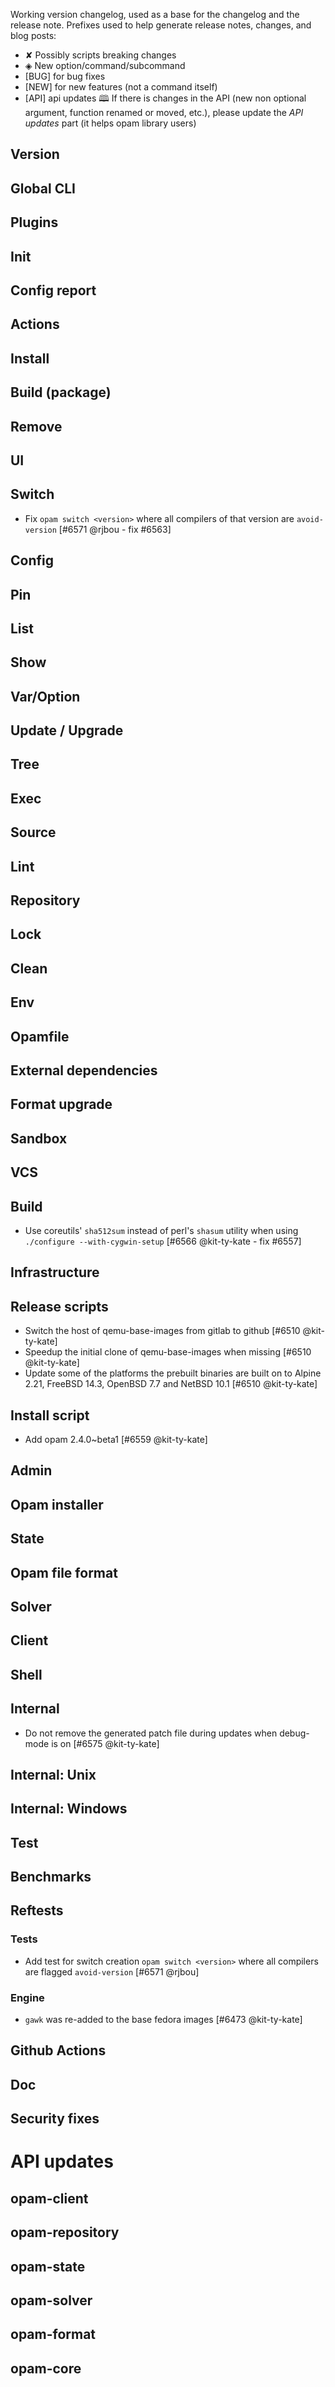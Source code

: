 Working version changelog, used as a base for the changelog and the release
note.
Prefixes used to help generate release notes, changes, and blog posts:
* ✘ Possibly scripts breaking changes
* ◈ New option/command/subcommand
* [BUG] for bug fixes
* [NEW] for new features (not a command itself)
* [API] api updates 🕮
If there is changes in the API (new non optional argument, function renamed or
moved, etc.), please update the _API updates_ part (it helps opam library
users)

## Version

## Global CLI

## Plugins

## Init

## Config report

## Actions

## Install

## Build (package)

## Remove

## UI

## Switch
  * Fix `opam switch <version>` where all compilers of that version are `avoid-version` [#6571 @rjbou - fix #6563]

## Config

## Pin

## List

## Show

## Var/Option

## Update / Upgrade

## Tree

## Exec

## Source

## Lint

## Repository

## Lock

## Clean

## Env

## Opamfile

## External dependencies

## Format upgrade

## Sandbox

## VCS

## Build
  * Use coreutils' `sha512sum` instead of perl's `shasum` utility when using `./configure --with-cygwin-setup` [#6566 @kit-ty-kate - fix #6557]

## Infrastructure

## Release scripts
  * Switch the host of qemu-base-images from gitlab to github [#6510 @kit-ty-kate]
  * Speedup the initial clone of qemu-base-images when missing [#6510 @kit-ty-kate]
  * Update some of the platforms the prebuilt binaries are built on to Alpine 2.21, FreeBSD 14.3, OpenBSD 7.7 and NetBSD 10.1 [#6510 @kit-ty-kate]

## Install script
  * Add opam 2.4.0~beta1 [#6559 @kit-ty-kate]

## Admin

## Opam installer

## State

## Opam file format

## Solver

## Client

## Shell

## Internal
  * Do not remove the generated patch file during updates when debug-mode is on [#6575 @kit-ty-kate]

## Internal: Unix

## Internal: Windows

## Test

## Benchmarks

## Reftests
### Tests
  * Add test for switch creation `opam switch <version>` where all compilers are flagged `avoid-version` [#6571 @rjbou]

### Engine
  * `gawk` was re-added to the base fedora images [#6473 @kit-ty-kate]

## Github Actions

## Doc

## Security fixes

# API updates
## opam-client

## opam-repository

## opam-state

## opam-solver

## opam-format

## opam-core
